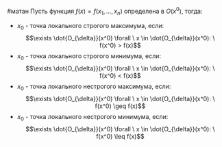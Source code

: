 #матан 
Пусть функция $f(x) = f(x_1, \dots, x_n)$ определена в $O(x^0)$, тогда:
- $x_0$ - точка локального строгого максимума, если: $$\exists \dot{O_{\delta}}(x^0) \forall \ x \in \dot{O_{\delta}}(x^0): \ f(x^0) > f(x)$$
- $x_0$ - точка локального строгого минимума, если: $$\exists \dot{O_{\delta}}(x^0) \forall \ x \in \dot{O_{\delta}}(x^0): \ f(x^0) < f(x)$$
- $x_0$ - точка локального нестрогого максимума, если: $$\exists \dot{O_{\delta}}(x^0) \forall \ x \in \dot{O_{\delta}}(x^0): \ f(x^0) \geq f(x)$$
- $x_0$ - точка локального нестрогого минимума, если: $$\exists \dot{O_{\delta}}(x^0) \forall \ x \in \dot{O_{\delta}}(x^0): \ f(x^0) \leq f(x)$$